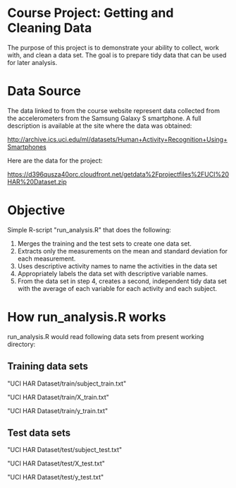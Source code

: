 Course Project: Getting and Cleaning Data
============

The purpose of this project is to demonstrate your ability to collect, work with, and clean a data set. The goal is to prepare tidy data that can be used for later analysis.

Data Source
===========
The data linked to from the course website represent data collected from the accelerometers from the Samsung Galaxy S smartphone. A full description is available at the site where the data was obtained: 

http://archive.ics.uci.edu/ml/datasets/Human+Activity+Recognition+Using+Smartphones 

Here are the data for the project: 

https://d396qusza40orc.cloudfront.net/getdata%2Fprojectfiles%2FUCI%20HAR%20Dataset.zip 

Objective
====
Simple R-script "run_analysis.R" that does the following:

  1. Merges the training and the test sets to create one data set.
  2. Extracts only the measurements on the mean and standard deviation for each measurement. 
  3. Uses descriptive activity names to name the activities in the data set
  4. Appropriately labels the data set with descriptive variable names. 
  5. From the data set in step 4, creates a second, independent tidy data set with the average of each variable for each activity and each subject.


How run_analysis.R works
=========
run_analysis.R would read following data sets from present working directory:

Training data sets
--------------
"UCI HAR Dataset/train/subject_train.txt"  

"UCI HAR Dataset/train/X_train.txt"

"UCI HAR Dataset/train/y_train.txt" 


Test data sets
--------------
"UCI HAR Dataset/test/subject_test.txt"

"UCI HAR Dataset/test/X_test.txt"

"UCI HAR Dataset/test/y_test.txt" 


